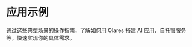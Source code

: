 # 应用示例
通过这些典型场景的操作指南，了解如何用 Olares 搭建 AI 应用、自托管服务等，快速实现你的具体需求。

<FilterableList :items="[
  { title: 'Stable Diffusion', link: './stable-diffusion.html', tags: ['AI'] },
  { title: 'ComfyUI', link: './comfyui.html', tags: ['AI'] },
  { title: 'Open WebUI', link: './openwebui.html', tags: ['AI'] },
  { title: 'Perplexica', link: './perplexica.html', tags: ['AI']},
  { title: 'Dify', link: './dify.html', tags: ['AI']},
]" 
/>